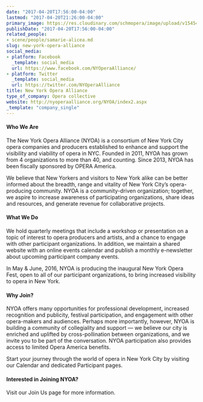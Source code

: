 ```yaml
---
date: "2017-04-20T17:56:00-04:00"
lastmod: "2017-04-20T21:26:00-04:00"
primary_image: https://res.cloudinary.com/schmopera/image/upload/v1545409169/media/webhook-uploads/1492725309294/Logo---NYOA.jpg.jpg
publishDate: "2017-04-20T17:56:00-04:00"
related_people:
- scene/people/samarie-alicea.md
slug: new-york-opera-alliance
social_media:
- platform: Facebook
  _template: social_media
  url: https://www.facebook.com/NYOperaAlliance/
- platform: Twitter
  _template: social_media
  url: https://twitter.com/NYOperaAlliance
title: New York Opera Alliance
type_of_company: Opera collective
website: http://nyoperaalliance.org/NYOA/index2.aspx
_template: "company_single"
---
```


#### Who We Are

The New York Opera Alliance (NYOA) is a consortium of New York City opera companies and producers established to enhance and support the visibility and viability of opera in NYC. Founded in 2011, NYOA has grown from 4 organizations to more than 40, and counting. Since 2013, NYOA has been fiscally sponsored by OPERA America. 

We believe that New Yorkers and visitors to New York alike can be better informed about the breadth, range and vitality of New York City’s opera-producing community. NYOA is a community-driven organization; together, we aspire to increase awareness of participating organizations, share ideas and resources, and generate revenue for collaborative projects. 

#### What We Do

We hold quarterly meetings that include a workshop or presentation on a topic of interest to opera producers and artists, and a chance to engage with other participant organizations. In addition, we maintain a shared website with an online events calendar and publish a monthly e-newsletter about upcoming participant company events. 

In May & June, 2016, NYOA is producing the inaugural New York Opera Fest, open to all of our participant organizations, to bring increased visibility to opera in New York. 

#### Why Join?

NYOA offers many opportunities for professional development, increased recognition and publicity, festival participation, and engagement with other opera-makers and audiences. Perhaps more importantly, however, NYOA is building a community of collegiality and support — we believe our city is enriched and uplifted by cross-pollination between organizations, and we invite you to be part of the conversation. NYOA participation also provides access to limited Opera America benefits. 

Start your journey through the world of opera in New York City by visiting our Calendar and dedicated Participant pages. 

#### Interested in Joining NYOA?

Visit our Join Us page for more information. 
